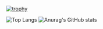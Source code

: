 [![trophy](https://github-profile-trophy.vercel.app/?username=wangchangdog&theme=onedark&column=7
)](https://github.com/ryo-ma/github-profile-trophy)

<div style="textalign: center;">
  <img alt="Top Langs" src="https://github-readme-stats.vercel.app/api/top-langs/?username=wangchangdog&theme=synthwave" />
  <img alt="Anurag's GitHub stats" src="https://github-readme-stats.vercel.app/api?username=wangchangdog&theme=synthwave" />
</div>
<!--
**wangchangdog/wangchangdog** is a ✨ _special_ ✨ repository because its `README.md` (this file) appears on your GitHub profile.

Here are some ideas to get you started:

- 🔭 I’m currently working on ...
- 🌱 I’m currently learning ...
- 👯 I’m looking to collaborate on ...
- 🤔 I’m looking for help with ...
- 💬 Ask me about ...
- 📫 How to reach me: ...
- 😄 Pronouns: ...
- ⚡ Fun fact: ...
-->
